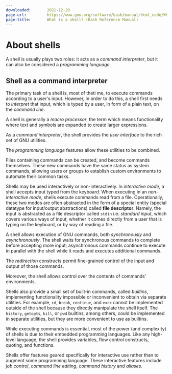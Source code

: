 ```yaml
---
downloaded:       2021-12-20
page-url:         https://www.gnu.org/software/bash/manual/html_node/What-is-a-shell_003f.html
page-title:       What is a shell? (Bash Reference Manual)
---
```

# About shells

A shell is usually plays two roles: it acts as a *command interpreter*, but it can also be considered a *programming language*.

## Shell as a command interpreter

The primary task of a shell is, most of theti me, to execute commands according to a user's input. However, in order to do this, a shell first needs to *interpret* that input, which is typed by a user, in form of a plain text, on the *command line*.

A shell is generally a *macro processor*, the term which means functionality where text and symbols are expanded to create larger expressions.

As a *command interpreter*, the shell provides the *user interface* to the rich set of GNU utilities.

The *programming language* features allow these utilities to be combined.

Files containing commands can be created, and become commands themselves. These new commands have the same status as system commands, allowing users or groups to establish custom environments to automate their common tasks.

Shells may be used interactively or non-interactively. In *interactive mode*, a shell accepts input typed from the keyboard. When executing in an *non-interactive mode*, shells execute commands read from a file. Operationally, these two modes are often abstracted in the form of a special entity (special datatype for input/output abstractions) called **file descriptor**. Namely, the input is abstracted as a file descriptor called `stdin` i.e. *standard input*, which covers various ways of input, whether it comes directly from a user that is typing on the keyboard, or by way of reading a file.


A shell allows execution of GNU commands, both *synchronously* and *asynchronously*. The shell waits for synchronous commands to complete before accepting more input; asynchronous commands continue to execute in parallel with the shell while it reads and executes additional commands.

The *redirection* constructs permit fine-grained control of the input and output of those commands.

Moreover, the shell allows control over the contents of commands' environments.

Shells also provide a small set of built-in commands, called *builtins*, implementing functionality impossible or inconvenient to obtain via separate utilities. For example, `cd`, `break`, `continue`, and `exec` cannot be implemented outside of the shell because they directly manipulate the shell itself. The `history`, `getopts`, `kill`, or `pwd` builtins, among others, could be implemented in separate utilities, but they are more convenient to use as builtins.

While executing commands is essential, most of the power (and complexity) of shells is due to their embedded programming languages. Like any high-level language, the shell provides variables, flow control constructs, quoting, and functions.

Shells offer features geared specifically for interactive use rather than to augment some programming language. These interactive features include *job control*, *command line editing*, *command history* and *aliases*.
